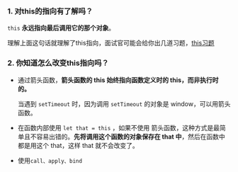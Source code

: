 ### 1. 对this的指向有了解吗？

`this` **永远指向最后调用它的那个对象**。

理解上面这句话就理解了this指向，面试官可能会给你出几道习题，[this习题](https://juejin.cn/post/6844903496253177863)

### 2. 你知道怎么改变this指向吗？

- 通过箭头函数，**箭头函数的 this 始终指向函数定义时的 this，而非执行时的。**

  当遇到 `setTimeout` 时，因为调用 `setTimeout` 的对象是 window，可以用箭头函数。

- 在函数内部使用 `let that = this` ，如果不使用 箭头函数，这种方式是最简单且不容易出错的。**先将调用这个函数的对象保存在 that 中**，然后在函数中都是用这个 that，这样 that 就不会改变了。

- 使用`call、apply、bind`

